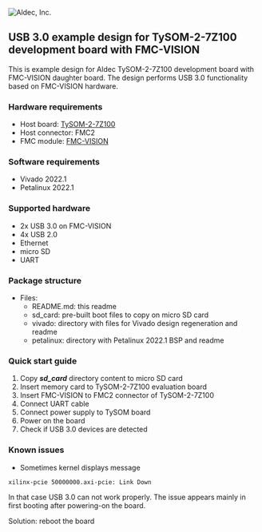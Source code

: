 ![Aldec, Inc.](https://www.aldec.com/images/content/corporate/Corporate_Logo_Aldec_Crescent.png)
## USB 3.0 example design for TySOM-2-7Z100 development board with FMC-VISION
This is example design for Aldec TySOM-2-7Z100 development board with FMC-VISION daughter board. The design performs USB 3.0 functionality based on FMC-VISION hardware.

### Hardware requirements
- Host board: [TySOM-2-7Z100](https://www.aldec.com/en/products/emulation/tysom_boards/zynq_7000_soc/tysom_2_7z100#description)
- Host connector: FMC2
- FMC module: [FMC-VISION](https://www.aldec.com/en/products/emulation/daughter_cards/fmc_daughter/fmc_vision#description)

### Software requirements
- Vivado 2022.1
- Petalinux 2022.1

### Supported hardware
- 2x USB 3.0 on FMC-VISION
- 4x USB 2.0
- Ethernet
- micro SD
- UART

### Package structure
- Files:
	- README.md: this readme
	- sd_card: pre-built boot files to copy on micro SD card
	- vivado: directory with files for Vivado design regeneration and readme
	- petalinux: directory with Petalinux 2022.1 BSP and readme

### Quick start guide
1. Copy ***sd_card*** directory content to micro SD card
2. Insert memory card to TySOM-2-7Z100 evaluation board
3. Insert FMC-VISION to FMC2 connector of TySOM-2-7Z100
4. Connect UART cable
5. Connect power supply to TySOM board
6. Power on the board
7. Check if USB 3.0 devices are detected

### Known issues
- Sometimes kernel displays message
```bash
xilinx-pcie 50000000.axi-pcie: Link Down
```
In that case USB 3.0 can not work properly. The issue appears mainly in first booting after powering-on the board.

Solution: reboot the board
